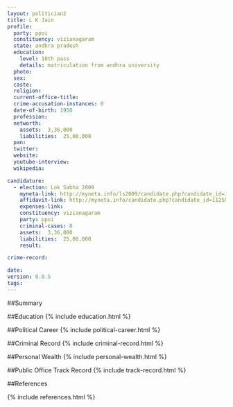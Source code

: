 ```yaml
---
layout: politician2
title: L K Jain
profile: 
  party: ppoi
  constituency: vizianagaram
  state: andhra pradesh
  education: 
    level: 10th pass
    details: matriculation from andhra university
  photo: 
  sex: 
  caste: 
  religion: 
  current-office-title: 
  crime-accusation-instances: 0
  date-of-birth: 1950
  profession: 
  networth: 
    assets:  3,36,000
    liabilities:  25,00,000
  pan: 
  twitter: 
  website: 
  youtube-interview: 
  wikipedia: 

candidature: 
  - election: Lok Sabha 2009
    myneta-link: http://myneta.info/ls2009/candidate.php?candidate_id=1125
    affidavit-link: http://myneta.info/candidate.php?candidate_id=1125&scan=original
    expenses-link: 
    constituency: vizianagaram 
    party: ppoi
    criminal-cases: 0
    assets:  3,36,000
    liabilities:  25,00,000
    result:  

crime-record: 

date: 
version: 0.0.5
tags: 
---
```

##Summary


##Education
{% include education.html %}


##Political Career
{% include political-career.html %}


##Criminal Record
{% include criminal-record.html %}


##Personal Wealth
{% include personal-wealth.html %}


##Public Office Track Record
{% include track-record.html %}


##References


{% include references.html %}